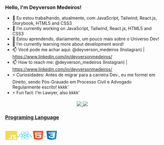 ### Hello, I'm Deyverson Medeiros!

- 🔭 Eu estou trabalhando, atualmente, com JavaScript, Tailwind, React.js, Storybook, HTML5 and CSS3
- 🔭 I’m currently working on JavaScript, Tailwind, React.js, HTML5 and CSS3
- 🌱 Estou aprendendo, diariamente, um pouco mais sobre o Universo Dev!
- 🌱 I’m currently learning more about development word!
- 📫 Você pode me achar aqui: @deyverson_medeiros (Instagran) | https://www.linkedin.com/in/deyversonmedeiros/
- 📫 How to reach me: @deyverson_medeiros (Instagran) | https://www.linkedin.com/in/deyversonmedeiros/
- ⚡ Curiosidades: Antes de migrar para a carreira Dev., eu me formei em Direito, sendo Pós-Grauado em Processo Civil e Advogado Regularmente escrito! kkkk'
- ⚡ Fun fact: I'm Lawyer, also kkkk'

<div align="center">
  <a href="https://github.com/d3Yv3r">
  <img height="150em" src="https://github-readme-stats.vercel.app/api?username=d3Yv3r&show_icons=true&theme=merko&include_all_commits=true&count_private=true"/>
  <img height="150em" src="https://github-readme-stats.vercel.app/api/top-langs/?username=d3Yv3r&layout=compact&langs_count=7&theme=merko"/>
</div>

### Programing Language

<div style="display: inline_block"><br>
  <img align="center" alt="d3Yv3r-Js" height="30" width="40" src="https://raw.githubusercontent.com/devicons/devicon/master/icons/javascript/javascript-plain.svg">
  <img align="center" alt="d3Yv3r-React" height="30" width="40" src="https://raw.githubusercontent.com/devicons/devicon/master/icons/react/react-original.svg">
  <img align="center" alt="d3Yv3r-HTML" height="30" width="40" src="https://raw.githubusercontent.com/devicons/devicon/master/icons/html5/html5-original.svg">
  <img align="center" alt="d3Yv3r-CSS" height="30" width="40" src="https://raw.githubusercontent.com/devicons/devicon/master/icons/css3/css3-original.svg">
</div>
